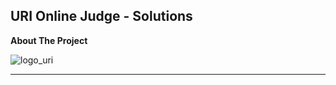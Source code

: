 **URI Online Judge - Solutions**
---


**About The Project**


![logo_uri](https://raw.githubusercontent.com/marcosmapl/uri-solutions/master/uri-logo.png)




---
